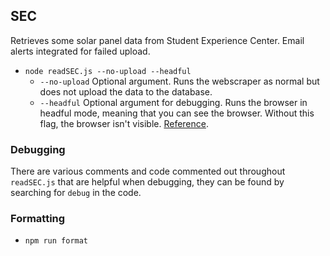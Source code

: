 ## SEC

Retrieves some solar panel data from Student Experience Center. Email alerts integrated for failed upload.

- `node readSEC.js --no-upload --headful`
  - `--no-upload` Optional argument. Runs the webscraper as normal but does not upload the data to the database.
  - `--headful` Optional argument for debugging. Runs the browser in headful mode, meaning that you can see the browser. Without this flag, the browser isn't visible. [Reference](https://developer.chrome.com/docs/chromium/new-headless).

### Debugging

There are various comments and code commented out throughout `readSEC.js` that are helpful when debugging, they can be found by searching for `debug` in the code.

### Formatting

- `npm run format`

